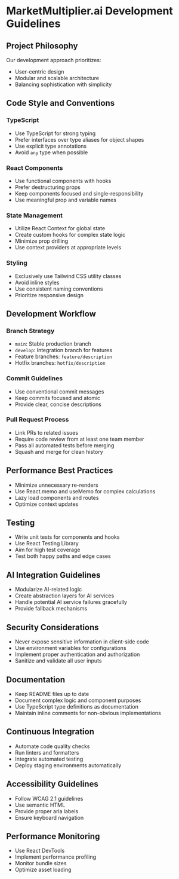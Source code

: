 # MarketMultiplier.ai Development Guidelines

## Project Philosophy
Our development approach prioritizes:
- User-centric design
- Modular and scalable architecture
- Balancing sophistication with simplicity

## Code Style and Conventions

### TypeScript
- Use TypeScript for strong typing
- Prefer interfaces over type aliases for object shapes
- Use explicit type annotations
- Avoid `any` type when possible

### React Components
- Use functional components with hooks
- Prefer destructuring props
- Keep components focused and single-responsibility
- Use meaningful prop and variable names

### State Management
- Utilize React Context for global state
- Create custom hooks for complex state logic
- Minimize prop drilling
- Use context providers at appropriate levels

### Styling
- Exclusively use Tailwind CSS utility classes
- Avoid inline styles
- Use consistent naming conventions
- Prioritize responsive design

## Development Workflow

### Branch Strategy
- `main`: Stable production branch
- `develop`: Integration branch for features
- Feature branches: `feature/description`
- Hotfix branches: `hotfix/description`

### Commit Guidelines
- Use conventional commit messages
- Keep commits focused and atomic
- Provide clear, concise descriptions

### Pull Request Process
- Link PRs to related issues
- Require code review from at least one team member
- Pass all automated tests before merging
- Squash and merge for clean history

## Performance Best Practices
- Minimize unnecessary re-renders
- Use React.memo and useMemo for complex calculations
- Lazy load components and routes
- Optimize context updates

## Testing
- Write unit tests for components and hooks
- Use React Testing Library
- Aim for high test coverage
- Test both happy paths and edge cases

## AI Integration Guidelines
- Modularize AI-related logic
- Create abstraction layers for AI services
- Handle potential AI service failures gracefully
- Provide fallback mechanisms

## Security Considerations
- Never expose sensitive information in client-side code
- Use environment variables for configurations
- Implement proper authentication and authorization
- Sanitize and validate all user inputs

## Documentation
- Keep README files up to date
- Document complex logic and component purposes
- Use TypeScript type definitions as documentation
- Maintain inline comments for non-obvious implementations

## Continuous Integration
- Automate code quality checks
- Run linters and formatters
- Integrate automated testing
- Deploy staging environments automatically

## Accessibility Guidelines
- Follow WCAG 2.1 guidelines
- Use semantic HTML
- Provide proper aria labels
- Ensure keyboard navigation

## Performance Monitoring
- Use React DevTools
- Implement performance profiling
- Monitor bundle sizes
- Optimize asset loading
